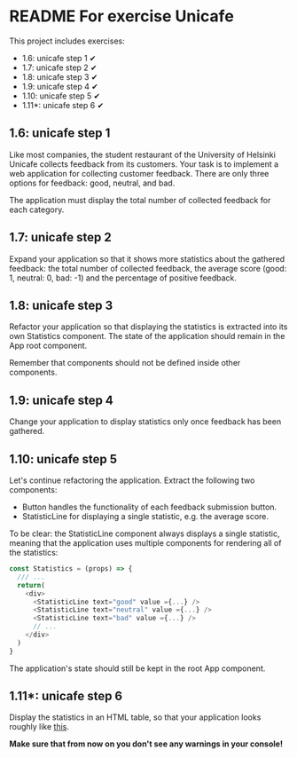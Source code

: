 # README For exercise Unicafe

This project includes exercises:

- 1.6: unicafe step 1 ✔
- 1.7: unicafe step 2 ✔
- 1.8: unicafe step 3 ✔
- 1.9: unicafe step 4 ✔
- 1.10: unicafe step 5 ✔
- 1.11*: unicafe step 6 ✔


## 1.6: unicafe step 1

Like most companies, the student restaurant of the University of Helsinki Unicafe collects feedback from its customers. Your task is to implement a web application for collecting customer feedback. There are only three options for feedback: good, neutral, and bad.

The application must display the total number of collected feedback for each category.

## 1.7: unicafe step 2

Expand your application so that it shows more statistics about the gathered feedback: the total number of collected feedback, the average score (good: 1, neutral: 0, bad: -1) and the percentage of positive feedback.

## 1.8: unicafe step 3

Refactor your application so that displaying the statistics is extracted into its own Statistics component. The state of the application should remain in the App root component.

Remember that components should not be defined inside other components.

## 1.9: unicafe step 4

Change your application to display statistics only once feedback has been gathered.

## 1.10: unicafe step 5

Let's continue refactoring the application. Extract the following two components:

- Button handles the functionality of each feedback submission button.
- StatisticLine for displaying a single statistic, e.g. the average score.

To be clear: the StatisticLine component always displays a single statistic, meaning that the application uses multiple components for rendering all of the statistics:

```  js
const Statistics = (props) => {
  /// ...
  return(
    <div>
      <StatisticLine text="good" value ={...} />
      <StatisticLine text="neutral" value ={...} />
      <StatisticLine text="bad" value ={...} />
      // ...
    </div>
  )
}
```

The application's state should still be kept in the root App component.

## 1.11*: unicafe step 6
Display the statistics in an HTML table, so that your application looks roughly like [this](https://fullstackopen.com/en/part1/a_more_complex_state_debugging_react_apps#exercises-1-6-1-14:~:text=1.11*%3A%20unicafe%20step%206).


**Make sure that from now on you don't see any warnings in your console!**